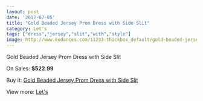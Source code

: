 ```yaml
---
layout: post
date: '2017-07-05'
title: "Gold Beaded Jersey Prom Dress with Side Slit"
category: Let's
tags: ["dress","jersey","slit","with","style"]
image: http://www.eudances.com/11233-thickbox_default/gold-beaded-jersey-prom-dress-with-side-slit.jpg
---
```

Gold Beaded Jersey Prom Dress with Side Slit

On Sales: **$522.99**
<a href="https://www.eudances.com/en/let-s/3579-gold-beaded-jersey-prom-dress-with-side-slit.html"><amp-img layout="responsive" width="600" height="600" src="//www.eudances.com/11233-thickbox_default/gold-beaded-jersey-prom-dress-with-side-slit.jpg" alt="Gold Beaded Jersey Prom Dress with Side Slit 0" /></a>
<a href="https://www.eudances.com/en/let-s/3579-gold-beaded-jersey-prom-dress-with-side-slit.html"><amp-img layout="responsive" width="600" height="600" src="//www.eudances.com/11236-thickbox_default/gold-beaded-jersey-prom-dress-with-side-slit.jpg" alt="Gold Beaded Jersey Prom Dress with Side Slit 1" /></a>
<a href="https://www.eudances.com/en/let-s/3579-gold-beaded-jersey-prom-dress-with-side-slit.html"><amp-img layout="responsive" width="600" height="600" src="//www.eudances.com/11235-thickbox_default/gold-beaded-jersey-prom-dress-with-side-slit.jpg" alt="Gold Beaded Jersey Prom Dress with Side Slit 2" /></a>
<a href="https://www.eudances.com/en/let-s/3579-gold-beaded-jersey-prom-dress-with-side-slit.html"><amp-img layout="responsive" width="600" height="600" src="//www.eudances.com/11234-thickbox_default/gold-beaded-jersey-prom-dress-with-side-slit.jpg" alt="Gold Beaded Jersey Prom Dress with Side Slit 3" /></a>

Buy it: [Gold Beaded Jersey Prom Dress with Side Slit](https://www.eudances.com/en/let-s/3579-gold-beaded-jersey-prom-dress-with-side-slit.html "Gold Beaded Jersey Prom Dress with Side Slit")

View more: [Let's](https://www.eudances.com/en/74-let-s "Let's")